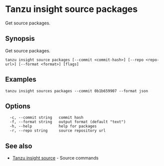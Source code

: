 # Tanzu insight source packages

Get source packages.

## <a id='synopsis'></a>Synopsis

Get source packages.

```
tanzu insight source packages [--commit <commit-hash>] [--repo <repo-url>] [--format <format>] [flags]
```

## <a id='examples'></a>Examples

```
tanzu insight sources packages --commit 0b1b659907 --format json
```

## <a id='options'></a>Options

```
  -c, --commit string   commit hash
  -f, --format string   output format (default "text")
  -h, --help            help for packages
  -r, --repo string     source repository url
```

## <a id='see-also'></a>See also

* [Tanzu insight source](insight_source.md)	 - Source commands

